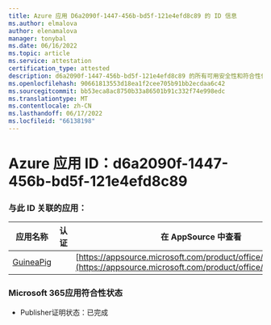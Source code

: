 ```yaml
---
title: Azure 应用 D6a2090f-1447-456b-bd5f-121e4efd8c89 的 ID 信息
ms.author: elmalova
author: elenamalova
manager: tonybal
ms.date: 06/16/2022
ms.topic: article
ms.service: attestation
certification_type: attested
description: d6a2090f-1447-456b-bd5f-121e4efd8c89 的所有可用安全性和符合性信息。
ms.openlocfilehash: 90661813553d18ea1f2cee705b91bb2ecdaa6c42
ms.sourcegitcommit: bb53eca8ac8750b33a86501b91c332f74e998edc
ms.translationtype: MT
ms.contentlocale: zh-CN
ms.lasthandoff: 06/17/2022
ms.locfileid: "66138198"
---
```

# <a name="azure-app-id-d6a2090f-1447-456b-bd5f-121e4efd8c89"></a>Azure 应用 ID：d6a2090f-1447-456b-bd5f-121e4efd8c89


### <a name="apps-associated-with-this-id"></a>与此 ID 关联的应用：
| **应用名称** | **认证** | **在 AppSource 中查看** |
|--------------|---------------|-----------------------|
| [GuineaPig](../forward/WA200003486.md) |  | [https://appsource.microsoft.com/product/office/WA200003486](https://appsource.microsoft.com/product/office/WA200003486) |

### <a name="microsoft-365-app-compliance-status"></a>Microsoft 365应用符合性状态
- Publisher证明状态：已完成

